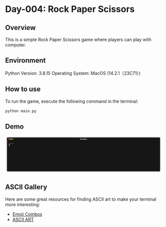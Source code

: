 # Day-004: Rock Paper Scissors

## Overview
This is a simple Rock Paper Scissors game where players can play with computer.

## Environment
Python Version: 3.8.15
Operating System: MacOS (14.2.1（23C71）)

## How to use
To run the game, execute the following command in the terminal:
```bash 
python main.py
```

## Demo
![demo](./demo_rock_paper_scissors.gif)

## ASCII Gallery
Here are some great resources for finding ASCII art to make your terminal more interesting:
- [Emoji Combos](https://emojicombos.com)
- [ASCII ART](https://ascii.co.uk/art)